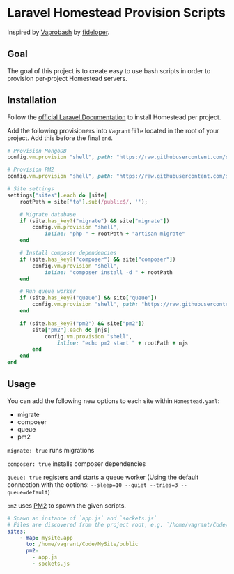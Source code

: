 # Laravel Homestead Provision Scripts

Inspired by [Vaprobash](https://github.com/fideloper/Vaprobash) by [fideloper](https://github.com/fideloper).

## Goal

The goal of this project is to create easy to use bash scripts in order to provision per-project Homestead servers.

## Installation

Follow the [official Laravel Documentation](http://laravel.com/docs/master/homestead#per-project-installation) to install Homestead per project.

Add the following provisioners into `Vagrantfile` located in the root of your project. Add this before the final `end`.

```ruby
# Provision MongoDB
config.vm.provision "shell", path: "https://raw.githubusercontent.com/steveneaston/homestead-provision/scripts/mongodb.sh", args: ["true", "3.0"]

# Provision PM2
config.vm.provision "shell", path: "https://raw.githubusercontent.com/steveneaston/homestead-provision/scripts/pm2.sh"

# Site settings
settings["sites"].each do |site|
    rootPath = site["to"].sub(/public$/, '');

    # Migrate database
    if (site.has_key?("migrate") && site["migrate"])
        config.vm.provision "shell",
            inline: "php " + rootPath + "artisan migrate"
    end

    # Install composer dependencies
    if (site.has_key?("composer") && site["composer"])
        config.vm.provision "shell",
            inline: "composer install -d " + rootPath
    end

    # Run queue worker
    if (site.has_key?("queue") && site["queue"])
        config.vm.provision "shell", path: "https://raw.githubusercontent.com/steveneaston/homestead-provision/scripts/queue-worker.sh", args: [rootPath, site["map"]]
    end

    if (site.has_key?("pm2") && site["pm2"])
        site["pm2"].each do |njs|
            config.vm.provision "shell",
                inline: "echo pm2 start " + rootPath + njs
        end
    end
end
```

## Usage

You can add the following new options to each site within `Homestead.yaml`:

* migrate
* composer
* queue
* pm2

`migrate: true` runs migrations

`composer: true` installs composer dependencies

`queue: true` registers and starts a queue worker (Using the default connection with the options: `--sleep=10 --quiet --tries=3 --queue=default`)

`pm2` uses [PM2](https://github.com/Unitech/pm2) to spawn the given scripts.

```yaml
# Spawn an instance of `app.js` and `sockets.js`
# Files are discovered from the project root, e.g. `/home/vagrant/Code/MySite/`
sites:
    - map: mysite.app
      to: /home/vagrant/Code/MySite/public
      pm2:
        - app.js
        - sockets.js
```
